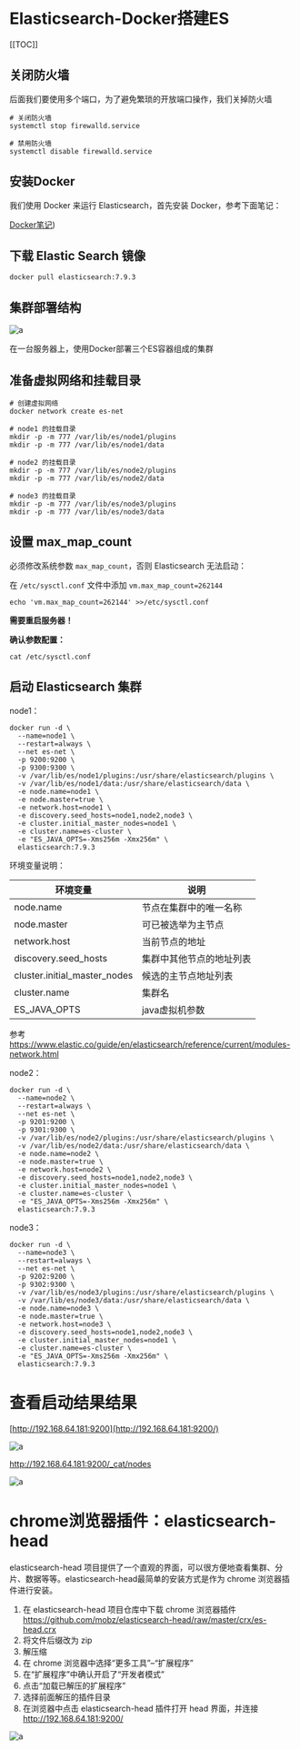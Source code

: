 # Elasticsearch-Docker搭建ES
[[TOC]]

## 关闭防火墙

后面我们要使用多个端口，为了避免繁琐的开放端口操作，我们关掉防火墙

```shell
# 关闭防火墙
systemctl stop firewalld.service

# 禁用防火墙
systemctl disable firewalld.service
```





## 安装Docker

我们使用 Docker 来运行 Elasticsearch，首先安装 Docker，参考下面笔记：

[Docker笔记](https://promatheus-ltsc.github.io/matheusblog/md/devops/docker/02Docker%E5%AE%89%E8%A3%85%E5%AE%9E%E8%B7%B5.html))





## 下载 Elastic Search 镜像

```shell
docker pull elasticsearch:7.9.3
```





## 集群部署结构

![a](https://img-blog.csdnimg.cn/20201024193959184.png?x-oss-process=image/watermark,type_ZmFuZ3poZW5naGVpdGk,shadow_10,text_aHR0cHM6Ly9ibG9nLmNzZG4ubmV0L3dlaXhpbl8zODMwNTQ0MA==,size_16,color_FFFFFF,t_70#pic_center)

在一台服务器上，使用Docker部署三个ES容器组成的集群





## 准备虚拟网络和挂载目录

```shell
# 创建虚拟网络
docker network create es-net

# node1 的挂载目录
mkdir -p -m 777 /var/lib/es/node1/plugins
mkdir -p -m 777 /var/lib/es/node1/data

# node2 的挂载目录
mkdir -p -m 777 /var/lib/es/node2/plugins
mkdir -p -m 777 /var/lib/es/node2/data

# node3 的挂载目录
mkdir -p -m 777 /var/lib/es/node3/plugins
mkdir -p -m 777 /var/lib/es/node3/data
```





## 设置 max_map_count

必须修改系统参数 `max_map_count`，否则 Elasticsearch 无法启动：

在 `/etc/sysctl.conf` 文件中添加 `vm.max_map_count=262144`

```shell
echo 'vm.max_map_count=262144' >>/etc/sysctl.conf
```

**需要重启服务器！**

**确认参数配置：**

```shell
cat /etc/sysctl.conf
```





## 启动 Elasticsearch 集群




node1：

```shell
docker run -d \
  --name=node1 \
  --restart=always \
  --net es-net \
  -p 9200:9200 \
  -p 9300:9300 \
  -v /var/lib/es/node1/plugins:/usr/share/elasticsearch/plugins \
  -v /var/lib/es/node1/data:/usr/share/elasticsearch/data \
  -e node.name=node1 \
  -e node.master=true \
  -e network.host=node1 \
  -e discovery.seed_hosts=node1,node2,node3 \
  -e cluster.initial_master_nodes=node1 \
  -e cluster.name=es-cluster \
  -e "ES_JAVA_OPTS=-Xms256m -Xmx256m" \
  elasticsearch:7.9.3
```

环境变量说明：

| 环境变量                     | 说明                     |
| ---------------------------- | ------------------------ |
| node.name                    | 节点在集群中的唯一名称   |
| node.master                  | 可已被选举为主节点       |
| network.host                 | 当前节点的地址           |
| discovery.seed_hosts         | 集群中其他节点的地址列表 |
| cluster.initial_master_nodes | 候选的主节点地址列表     |
| cluster.name                 | 集群名                   |
| ES_JAVA_OPTS                 | java虚拟机参数           |

参考 https://www.elastic.co/guide/en/elasticsearch/reference/current/modules-network.html




node2：

```shell
docker run -d \
  --name=node2 \
  --restart=always \
  --net es-net \
  -p 9201:9200 \
  -p 9301:9300 \
  -v /var/lib/es/node2/plugins:/usr/share/elasticsearch/plugins \
  -v /var/lib/es/node2/data:/usr/share/elasticsearch/data \
  -e node.name=node2 \
  -e node.master=true \
  -e network.host=node2 \
  -e discovery.seed_hosts=node1,node2,node3 \
  -e cluster.initial_master_nodes=node1 \
  -e cluster.name=es-cluster \
  -e "ES_JAVA_OPTS=-Xms256m -Xmx256m" \
  elasticsearch:7.9.3
```




node3：

```shell
docker run -d \
  --name=node3 \
  --restart=always \
  --net es-net \
  -p 9202:9200 \
  -p 9302:9300 \
  -v /var/lib/es/node3/plugins:/usr/share/elasticsearch/plugins \
  -v /var/lib/es/node3/data:/usr/share/elasticsearch/data \
  -e node.name=node3 \
  -e node.master=true \
  -e network.host=node3 \
  -e discovery.seed_hosts=node1,node2,node3 \
  -e cluster.initial_master_nodes=node1 \
  -e cluster.name=es-cluster \
  -e "ES_JAVA_OPTS=-Xms256m -Xmx256m" \
  elasticsearch:7.9.3
```





# 查看启动结果结果

[http://192.168.64.181:9200](http://192.168.64.181:9200/)

![a](https://img-blog.csdnimg.cn/20210414100129180.png?x-oss-process=image/watermark,type_ZmFuZ3poZW5naGVpdGk,shadow_10,text_aHR0cHM6Ly9ibG9nLmNzZG4ubmV0L3dlaXhpbl8zODMwNTQ0MA==,size_16,color_FFFFFF,t_70#pic_center)





http://192.168.64.181:9200/_cat/nodes

![a](https://img-blog.csdnimg.cn/20210414100202838.png#pic_center)





# chrome浏览器插件：elasticsearch-head

elasticsearch-head 项目提供了一个直观的界面，可以很方便地查看集群、分片、数据等等。elasticsearch-head最简单的安装方式是作为 chrome 浏览器插件进行安装。





1. 在 elasticsearch-head 项目仓库中下载 chrome 浏览器插件
   https://github.com/mobz/elasticsearch-head/raw/master/crx/es-head.crx
2. 将文件后缀改为 zip
3. 解压缩
4. 在 chrome 浏览器中选择“更多工具”–“扩展程序”
5. 在“扩展程序”中确认开启了“开发者模式”
6. 点击“加载已解压的扩展程序”
7. 选择前面解压的插件目录
8. 在浏览器中点击 elasticsearch-head 插件打开 head 界面，并连接 http://192.168.64.181:9200/

![a](https://img-blog.csdnimg.cn/20201024222440713.png?x-oss-process=image/watermark,type_ZmFuZ3poZW5naGVpdGk,shadow_10,text_aHR0cHM6Ly9ibG9nLmNzZG4ubmV0L3dlaXhpbl8zODMwNTQ0MA==,size_16,color_FFFFFF,t_70#pic_center)
